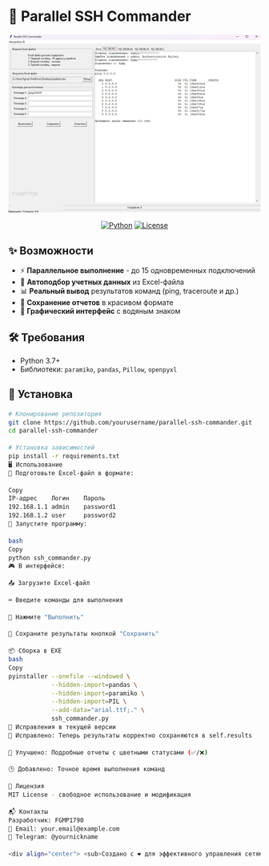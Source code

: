 # 🚀 Parallel SSH Commander

<div align="center">
  <img src="screenshot.png" alt="App Screenshot" width="800">
  
  [![Python](https://img.shields.io/badge/Python-3.7%2B-blue?logo=python)](https://python.org)
  [![License](https://img.shields.io/badge/License-MIT-green)](LICENSE)
</div>

## ✨ Возможности

- ⚡ **Параллельное выполнение** - до 15 одновременных подключений
- 🔑 **Автоподбор учетных данных** из Excel-файла
- 📊 **Реальный вывод** результатов команд (ping, traceroute и др.)
- 💾 **Сохранение отчетов** в красивом формате
- 🎨 **Графический интерфейс** с водяным знаком

## 🛠️ Требования

- Python 3.7+
- Библиотеки: `paramiko`, `pandas`, `Pillow`, `openpyxl`

## 🚀 Установка

```bash
# Клонирование репозитория
git clone https://github.com/yourusername/parallel-ssh-commander.git
cd parallel-ssh-commander

# Установка зависимостей
pip install -r requirements.txt
🖥️ Использование
📂 Подготовьте Excel-файл в формате:

Copy
IP-адрес    Логин    Пароль
192.168.1.1 admin    password1
192.168.1.2 user     password2
🏃 Запустите программу:

bash
Copy
python ssh_commander.py
🎮 В интерфейсе:

📤 Загрузите Excel-файл

⌨️ Введите команды для выполнения

🚀 Нажмите "Выполнить"

💾 Сохраните результаты кнопкой "Сохранить"

📦 Сборка в EXE
bash
Copy
pyinstaller --onefile --windowed \
            --hidden-import=pandas \
            --hidden-import=paramiko \
            --hidden-import=PIL \
            --add-data="arial.ttf;." \
            ssh_commander.py
🔧 Исправления в текущей версии
🐛 Исправлено: Теперь результаты корректно сохраняются в self.results

📝 Улучшено: Подробные отчеты с цветными статусами (✅/❌)

🕒 Добавлено: Точное время выполнения команд

📜 Лицензия
MIT License - свободное использование и модификация

📬 Контакты
Разработчик: FGMP1790
📧 Email: your.email@example.com
💬 Telegram: @yournickname

<div align="center"> <sub>Создано с ❤️ для эффективного управления сетями</sub> </div> 

